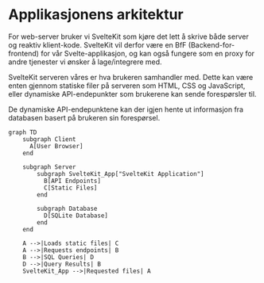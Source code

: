 # Applikasjonens arkitektur

For web-server bruker vi SvelteKit som kjøre det lett å skrive både server og reaktiv klient-kode. SvelteKit vil derfor være en BfF (Backend-for-frontend) for vår Svelte-applikasjon, og kan også fungere som en proxy for andre tjenester vi ønsker å lage/integrere med.

SvelteKit serveren våres er hva brukeren samhandler med. Dette kan være enten gjennom statiske filer på serveren som HTML, CSS og JavaScript, eller dynamiske API-endepunkter som brukerene kan sende forespørsler til.

De dynamiske API-endepunktene kan der igjen hente ut informasjon fra databasen basert på brukeren sin forespørsel.

```mermaid
graph TD
    subgraph Client
      A[User Browser]
    end

    subgraph Server
        subgraph SvelteKit_App["SvelteKit Application"]
          B[API Endpoints]
          C[Static Files]
        end

        subgraph Database
          D[SQLite Database]
        end
    end

    A -->|Loads static files| C
    A -->|Requests endpoints| B
    B -->|SQL Queries| D
    D -->|Query Results| B
    SvelteKit_App -->|Requested files| A
```
